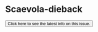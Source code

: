 # Scaevola-dieback

<a href="https://aubreymoore.github.io/Scaevola-dieback/scaevola_dieback.pdf"><button>Click here to see the latest info on this issue.</button></a>